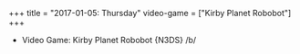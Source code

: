 +++
title = "2017-01-05: Thursday"
video-game = ["Kirby Planet Robobot"]
+++


* Video Game: Kirby Planet Robobot {N3DS} /b/